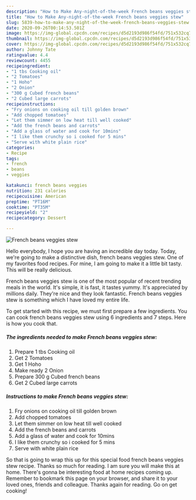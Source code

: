 ```yaml
---
description: "How to Make Any-night-of-the-week French beans veggies stew"
title: "How to Make Any-night-of-the-week French beans veggies stew"
slug: 5839-how-to-make-any-night-of-the-week-french-beans-veggies-stew
date: 2020-09-26T00:14:53.501Z
image: https://img-global.cpcdn.com/recipes/d5d2193d986f54fd/751x532cq70/french-beans-veggies-stew-recipe-main-photo.jpg
thumbnail: https://img-global.cpcdn.com/recipes/d5d2193d986f54fd/751x532cq70/french-beans-veggies-stew-recipe-main-photo.jpg
cover: https://img-global.cpcdn.com/recipes/d5d2193d986f54fd/751x532cq70/french-beans-veggies-stew-recipe-main-photo.jpg
author: Johnny Tate
ratingvalue: 4.4
reviewcount: 4455
recipeingredient:
- "1 tbs Cooking oil"
- "2 Tomatoes"
- "1 Hoho"
- "2 Onion"
- "300 g Cubed french beans"
- "2 Cubed large carrots"
recipeinstructions:
- "Fry onions on cooking oil till golden brown"
- "Add chopped tomatoes"
- "Let them simmer on low heat till well cooked"
- "Add the french beans and carrots"
- "Add a glass of water and cook for 10mins"
- "I like them crunchy so i cooked for 5 mins"
- "Serve with white plain rice"
categories:
- Recipe
tags:
- french
- beans
- veggies

katakunci: french beans veggies 
nutrition: 231 calories
recipecuisine: American
preptime: "PT16M"
cooktime: "PT35M"
recipeyield: "2"
recipecategory: Dessert

---
```



![French beans veggies stew](https://img-global.cpcdn.com/recipes/d5d2193d986f54fd/751x532cq70/french-beans-veggies-stew-recipe-main-photo.jpg)

Hello everybody, I hope you are having an incredible day today. Today, we're going to make a distinctive dish, french beans veggies stew. One of my favorites food recipes. For mine, I am going to make it a little bit tasty. This will be really delicious.

French beans veggies stew is one of the most popular of recent trending meals in the world. It's simple, it is fast, it tastes yummy. It's appreciated by millions daily. They're nice and they look fantastic. French beans veggies stew is something which I have loved my entire life.




To get started with this recipe, we must first prepare a few ingredients. You can cook french beans veggies stew using 6 ingredients and 7 steps. Here is how you cook that.

<!--inarticleads1-->

##### The ingredients needed to make French beans veggies stew:

1. Prepare 1 tbs Cooking oil
1. Get 2 Tomatoes
1. Get 1 Hoho
1. Make ready 2 Onion
1. Prepare 300 g Cubed french beans
1. Get 2 Cubed large carrots




<!--inarticleads2-->

##### Instructions to make French beans veggies stew:

1. Fry onions on cooking oil till golden brown
1. Add chopped tomatoes
1. Let them simmer on low heat till well cooked
1. Add the french beans and carrots
1. Add a glass of water and cook for 10mins
1. I like them crunchy so i cooked for 5 mins
1. Serve with white plain rice




So that is going to wrap this up for this special food french beans veggies stew recipe. Thanks so much for reading. I am sure you will make this at home. There's gonna be interesting food at home recipes coming up. Remember to bookmark this page on your browser, and share it to your loved ones, friends and colleague. Thanks again for reading. Go on get cooking!
